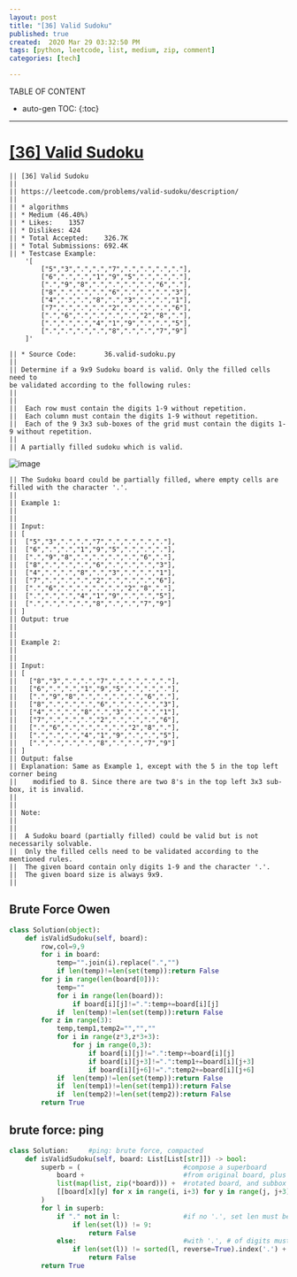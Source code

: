 ```yaml
---
layout: post
title: "[36] Valid Sudoku"
published: true
created:  2020 Mar 29 03:32:50 PM
tags: [python, leetcode, list, medium, zip, comment]
categories: [tech]

---
```


TABLE OF CONTENT

* auto-gen TOC:
{:toc}

- - -

# [[36] Valid Sudoku](https://leetcode.com/problems/valid-sudoku/)

    || [36] Valid Sudoku  
    || 
    || https://leetcode.com/problems/valid-sudoku/description/
    || 
    || * algorithms
    || * Medium (46.40%)
    || * Likes:    1357
    || * Dislikes: 424
    || * Total Accepted:    326.7K
    || * Total Submissions: 692.4K
    || * Testcase Example:  
        '[
            ["5","3",".",".","7",".",".",".","."],
            ["6",".",".","1","9","5",".",".","."],
            [".","9","8",".",".",".",".","6","."],
            ["8",".",".",".","6",".",".",".","3"],
            ["4",".",".","8",".","3",".",".","1"],
            ["7",".",".",".","2",".",".",".","6"],
            [".","6",".",".",".",".","2","8","."],
            [".",".",".","4","1","9",".",".","5"],
            [".",".",".",".","8",".",".","7","9"]
        ]'

    || * Source Code:       36.valid-sudoku.py
    || 
    || Determine if a 9x9 Sudoku board is valid. Only the filled cells need to
    be validated according to the following rules:
    || 
    || 
    || 	Each row must contain the digits 1-9 without repetition.
    || 	Each column must contain the digits 1-9 without repetition.
    || 	Each of the 9 3x3 sub-boxes of the grid must contain the digits 1-9 without repetition.
    || 
    || A partially filled sudoku which is valid.

![image](https://user-images.githubusercontent.com/2038044/78719914-b60dd500-78f2-11ea-899d-1353464fa501.png)

    || The Sudoku board could be partially filled, where empty cells are filled with the character '.'.
    || 
    || Example 1:
    || 
    || 
    || Input:
    || [
    || ⁠ ["5","3",".",".","7",".",".",".","."],
    || ⁠ ["6",".",".","1","9","5",".",".","."],
    || ⁠ [".","9","8",".",".",".",".","6","."],
    || ⁠ ["8",".",".",".","6",".",".",".","3"],
    || ⁠ ["4",".",".","8",".","3",".",".","1"],
    || ⁠ ["7",".",".",".","2",".",".",".","6"],
    || ⁠ [".","6",".",".",".",".","2","8","."],
    || ⁠ [".",".",".","4","1","9",".",".","5"],
    || ⁠ [".",".",".",".","8",".",".","7","9"]
    || ]
    || Output: true
    || 
    || 
    || Example 2:
    || 
    || 
    || Input:
    || [
    ||   ["8","3",".",".","7",".",".",".","."],
    ||   ["6",".",".","1","9","5",".",".","."],
    ||   [".","9","8",".",".",".",".","6","."],
    ||   ["8",".",".",".","6",".",".",".","3"],
    ||   ["4",".",".","8",".","3",".",".","1"],
    ||   ["7",".",".",".","2",".",".",".","6"],
    ||   [".","6",".",".",".",".","2","8","."],
    ||   [".",".",".","4","1","9",".",".","5"],
    ||   [".",".",".",".","8",".",".","7","9"]
    || ]
    || Output: false
    || Explanation: Same as Example 1, except with the 5 in the top left corner being 
    || ⁠   modified to 8. Since there are two 8's in the top left 3x3 sub-box, it is invalid.
    || 
    || 
    || Note:
    || 
    || 
    || 	A Sudoku board (partially filled) could be valid but is not necessarily solvable.
    || 	Only the filled cells need to be validated according to the mentioned rules.
    || 	The given board contain only digits 1-9 and the character '.'.
    || 	The given board size is always 9x9.
    || 


## Brute Force Owen

```python
class Solution(object):
    def isValidSudoku(self, board):
        row,col=9,9
        for i in board:
            temp="".join(i).replace(".","")
            if len(temp)!=len(set(temp)):return False
        for j in range(len(board[0])):
            temp=""
            for i in range(len(board)):
                if board[i][j]!=".":temp+=board[i][j]
            if  len(temp)!=len(set(temp)):return False
        for z in range(3):
            temp,temp1,temp2="","",""
            for i in range(z*3,z*3+3):
                for j in range(0,3):
                    if board[i][j]!=".":temp+=board[i][j]
                    if board[i][j+3]!=".":temp1+=board[i][j+3]
                    if board[i][j+6]!=".":temp2+=board[i][j+6]
            if  len(temp)!=len(set(temp)):return False
            if  len(temp1)!=len(set(temp1)):return False
            if  len(temp2)!=len(set(temp2)):return False
        return True
```

## brute force: ping

```python
class Solution:     #ping: brute force, compacted
    def isValidSudoku(self, board: List[List[str]]) -> bool:
        superb = (                          #compose a superboard
            board +                         #from original board, plus
            list(map(list, zip(*board))) +  #rotated board, and subbox rows
            [[board[x][y] for x in range(i, i+3) for y in range(j, j+3)] for i in (0,3,6) for j in (0,3,6)]
        )
        for l in superb:
            if "." not in l:                #if no '.', set len must be 9
                if len(set(l)) != 9:
                    return False
            else:                           #with '.', # of digits must be..
                if len(set(l)) != sorted(l, reverse=True).index('.') + 1:
                    return False
        return True
```

